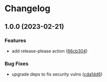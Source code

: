 # Changelog

## 1.0.0 (2023-02-21)


### Features

* add release-please action ([66cb304](https://github.com/alioguzhan/typescript-library-template/commit/66cb30492f0975baca159cb3b22afa99c564ded2))


### Bug Fixes

* upgrade deps to fix security vulns ([cda1dd6](https://github.com/alioguzhan/typescript-library-template/commit/cda1dd6696f41870284bd5c20be9dbb4ad13b2ec))
